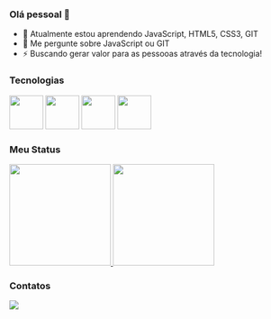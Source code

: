 ### Olá pessoal 👋

- 🌱 Atualmente estou aprendendo JavaScript, HTML5, CSS3, GIT
- 💬 Me pergunte sobre JavaScript ou GIT
- ⚡ Buscando gerar valor para as pessooas através da tecnologia! 

### Tecnologias

<div>
  <img src="https://cdn.jsdelivr.net/gh/devicons/devicon/icons/javascript/javascript-original.svg" width="60"/>
  <img src="https://cdn.jsdelivr.net/gh/devicons/devicon/icons/html5/html5-original.svg" width="60"/>
  <img src="https://cdn.jsdelivr.net/gh/devicons/devicon/icons/css3/css3-original.svg" width="60"/>
  <img src="https://cdn.jsdelivr.net/gh/devicons/devicon/icons/git/git-original.svg" width="60"/>       
</div>

### Meu Status

<div>
  <a href="https://github.com/riansousa1">
    <img height="180em" src="https://github-readme-stats.vercel.app/api/top-langs/?username=riansousa1&layout=compact&langs_count=7&theme=dark"/>
    <img height="180em" src="https://github-readme-stats.vercel.app/api?username=riansousa1&show_icons=true&theme=dark&include_all_commits=true&count_private=true"/>
  </a>
</div>

### Contatos

<div>
  <a href="https://www.linkedin.com/in/rian-sousa/" target="_blank">
   <img src="https://img.shields.io/badge/LinkedIn-0077B5?style=for-the-badge&logo=linkedin&logoColor=white" />
  </a>
</div>
